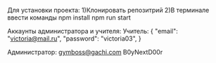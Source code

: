 Для установки проекта: 
1)Клонировать репозитрий
2)В терминале ввести команды
  npm install
  npm run start


Аккаунты администратора и учителя:
Учитель:
{
  "email": "victoria@mail.ru",
  "password": "victoria03",
}

Администратор:
gymboss@gachi.com
B0yNextD00r
